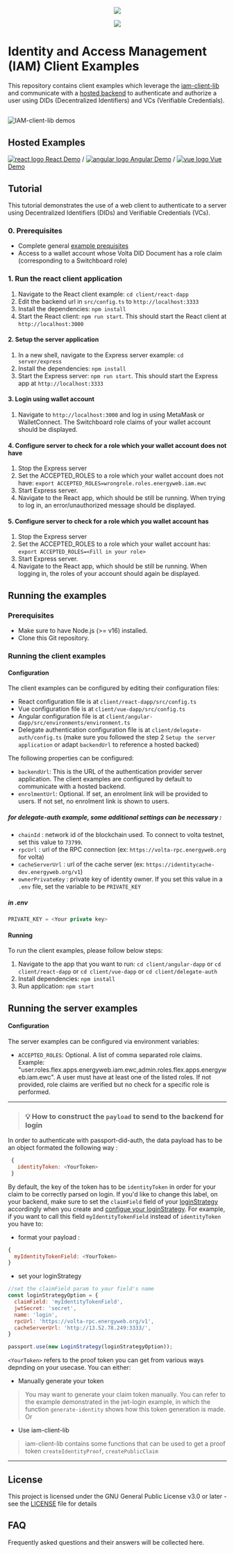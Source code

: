 <p align="center">
  <img src="https://github.com/energywebfoundation/iam-client-examples/actions/workflows/build.yml/badge.svg" />
</p>

<p align="center">
  <img src="https://github.com/energywebfoundation/iam-client-examples/actions/workflows/deploy.yml/badge.svg" />
</p>

# Identity and Access Management (IAM) Client Examples

This repository contains client examples which leverage the [iam-client-lib](https://github.com/energywebfoundation/iam-client-lib) and communicate with a [hosted backend](server/express) to authenticate and authorize a user using DIDs (Decentralized Identifiers) and VCs (Verifiable Credentials).

##

![IAM-client-lib demos](screenshots/react-angular-vue_demos.png)

## Hosted Examples

[![react logo](client/react-dapp/src/assets/react-icon.png) React Demo](https://did-auth-demo.energyweb.org/react-example/) / [![angular logo](client/angular-dapp/src/assets/angular-icon.png) Angular Demo](https://did-auth-demo.energyweb.org/angular-example/) / [![vue logo](client/vue-dapp/src/assets/vue-icon.png) Vue Demo](https://did-auth-demo.energyweb.org/vue-example/)

## Tutorial

This tutorial demonstrates the use of a web client to authenticate to a server using Decentralized Identifiers (DIDs) and Verifiable Credentials (VCs).

### 0. Prerequisites

- Complete general [example prequisites](prerequisites)
- Access to a wallet account whose Volta DID Document has a role claim (corresponding to a Switchboard role)

### 1. Run the react client application
1. Navigate to the React client example: `cd client/react-dapp`
2. Edit the backend url in `src/config.ts` to `http://localhost:3333`
3. Install the dependencies: `npm install`
4. Start the React client: `npm run start`. This should start the React client at `http://localhost:3000`

#### 2. Setup the server application

1. In a new shell, navigate to the Express server example: `cd server/express`
2. Install the dependencies: `npm install`
3. Start the Express server: `npm run start`. This should start the Express app at `http://localhost:3333`

#### 3. Login using wallet account

1. Navigate to `http://localhost:3000` and log in using MetaMask or WalletConnect. The Switchboard role claims of your wallet account should be displayed.

#### 4. Configure server to check for a role which your wallet account does not have

1. Stop the Express server
2. Set the ACCEPTED_ROLES to a role which your wallet account does not have: `export ACCEPTED_ROLES=wrongrole.roles.energyweb.iam.ewc`
3. Start Express server.
4. Navigate to the React app, which should be still be running. When trying to log in, an error/unauthorized message should be displayed.

#### 5. Configure server to check for a role which you wallet account has

1. Stop the Express server
2. Set the ACCEPTED_ROLES to a role which your wallet account has: `export ACCEPTED_ROLES=<Fill in your role>`
3. Start Express server.
4. Navigate to the React app, which should be still be running. When logging in, the roles of your account should again be displayed.

## Running the examples

### Prerequisites
- Make sure to have Node.js (>= v16) installed.
- Clone this Git repository.

### Running the client examples

#### Configuration

The client examples can be configured by editing their configuration files:

- React configuration file is at `client/react-dapp/src/config.ts`
- Vue configuration file is at `client/vue-dapp/src/config.ts`
- Angular configuration file is at `client/angular-dapp/src/environments/environment.ts`
- Delegate authentication configuration file is at `client/delegate-auth/config.ts` (make sure you followed the step 2 `Setup the server application` or adapt `backendUrl` to reference a hosted backed)

The following properties can be configured:

- `backendUrl`: This is the URL of the authentication provider server application. The client examples are configured by default to communicate with a hosted backend.
- `enrolmentUrl`: Optional. If set, an enrolment link will be provided to users. If not set, no enrolment link is shown to users.

##### for delegate-auth example, some additional settings can be necessary :
- `chainId` : network id of the blockchain used. To connect to volta testnet, set this value to `73799`.
- `rpcUrl` : url of the RPC connection (ex: `https://volta-rpc.energyweb.org` for volta)
- `cacheServerUrl` : url of the cache server (ex: `https://identitycache-dev.energyweb.org/v1`)
- `ownerPrivateKey` : private key of identity owner. If you set this value in a `.env` file, set the variable to be `PRIVATE_KEY` 
##### in .env 
```javascript
PRIVATE_KEY = <Your private key>
```

#### Running

To run the client examples, please follow below steps:

1. Navigate to the app that you want to run: `cd client/angular-dapp` or `cd client/react-dapp` or `cd client/vue-dapp` or `cd client/delegate-auth`
2. Install dependencies: `npm install`
3. Run application: `npm start`

## Running the server examples

#### Configuration

The server examples can be configured via environment variables:

- `ACCEPTED_ROLES`: Optional. A list of comma separated role claims. Example: "user.roles.flex.apps.energyweb.iam.ewc,admin.roles.flex.apps.energyweb.iam.ewc".
A user must have at least one of the listed roles. If not provided, role claims are verified but no check for a specific role is performed.

***

>### **💡  How to construct the `payload` to send to the backend for login**
In order to authenticate with passport-did-auth, the data payload has to be an object formated the following way :

```javascript
 {
   identityToken: <YourToken>  
 }
``` 
By default, the key of the token has to be `identityToken` in order for your claim to be correctly parsed on login. If you'd like to change this label, on your backend, make sure to set the `claimField` field of your [loginStrategy]() accordingly when you create and [configue your loginStrategy](https://github.com/energywebfoundation/passport-did-auth/blob/develop/docs/guides/authExpress.md). For example, if you want to call this field `myIdentityTokenField` instead of `identityToken` you have to:
* format your payload :

```javaScript
{
  myIdentityTokenField: <YourToken>
}
```
* set your loginStrategy

```javascript
//set the claimField param to your field's name
const loginStrategyOption = {
  claimField: 'myIdentityTokenField',
  jwtSecret: 'secret',
  name: 'login',
  rpcUrl: 'https://volta-rpc.energyweb.org/v1',
  cacheServerUrl: 'http://13.52.78.249:3333/',
}

passport.use(new LoginStrategy(loginStrategyOption));
```

`<YourToken>` refers to the proof token you can get from various ways depnding on your usecase. You can either:

* Manually generate your token

>You may want to generate your claim token manually. You can refer to the example demonstrated in the jwt-login example, in which the function `generate-identity` shows how this token generation is made.
Or
* Use iam-client-lib
    
>iam-client-lib contains some functions that can be used to get a proof token  `createIdentityProof`, `createPublicClaim `

***

## License

This project is licensed under the GNU General Public License v3.0 or later - see the [LICENSE](LICENSE) file for details

## FAQ

Frequently asked questions and their answers will be collected here.
